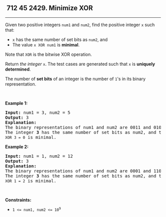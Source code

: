 <h2> 712 45
2429. Minimize XOR</h2><hr><div><p>Given two positive integers <code>num1</code> and <code>num2</code>, find the positive integer <code>x</code> such that:</p>

<ul>
	<li><code>x</code> has the same number of set bits as <code>num2</code>, and</li>
	<li>The value <code>x XOR num1</code> is <strong>minimal</strong>.</li>
</ul>

<p>Note that <code>XOR</code> is the bitwise XOR operation.</p>

<p>Return <em>the integer </em><code>x</code>. The test cases are generated such that <code>x</code> is <strong>uniquely determined</strong>.</p>

<p>The number of <strong>set bits</strong> of an integer is the number of <code>1</code>'s in its binary representation.</p>

<p>&nbsp;</p>
<p><strong class="example">Example 1:</strong></p>

<pre><strong>Input:</strong> num1 = 3, num2 = 5
<strong>Output:</strong> 3
<strong>Explanation:</strong>
The binary representations of num1 and num2 are 0011 and 0101, respectively.
The integer <strong>3</strong> has the same number of set bits as num2, and the value <code>3 XOR 3 = 0</code> is minimal.
</pre>

<p><strong class="example">Example 2:</strong></p>

<pre><strong>Input:</strong> num1 = 1, num2 = 12
<strong>Output:</strong> 3
<strong>Explanation:</strong>
The binary representations of num1 and num2 are 0001 and 1100, respectively.
The integer <strong>3</strong> has the same number of set bits as num2, and the value <code>3 XOR 1 = 2</code> is minimal.
</pre>

<p>&nbsp;</p>
<p><strong>Constraints:</strong></p>

<ul>
	<li><code>1 &lt;= num1, num2 &lt;= 10<sup>9</sup></code></li>
</ul>
</div>